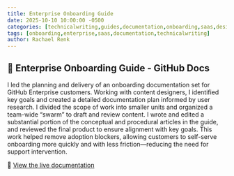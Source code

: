 ```yaml
---
title: Enterprise Onboarding Guide
date: 2025-10-10 10:00:00 -0500
categories: [technicalwriting,guides,documentation,onboarding,saas,design,strategy]
tags: [onboarding,enterprise,saas,documentation,technicalwriting]
author: Rachael Renk
---
```


## 🧭 Enterprise Onboarding Guide - GitHub Docs

I led the planning and delivery of an onboarding documentation set for GitHub Enterprise customers. Working with content designers, I identified key goals and created a detailed documentation plan informed by user research. I divided the scope of work into smaller units and organized a team-wide “swarm” to draft and review content. I wrote and edited a substantial portion of the conceptual and procedural articles in the guide, and reviewed the final product to ensure alignment with key goals. This work helped remove adoption blockers, allowing customers to self-serve onboarding more quickly and with less friction—reducing the need for support intervention.

🔗 [View the live documentation](https://docs.github.com/en/enterprise-cloud@latest/enterprise-onboarding)